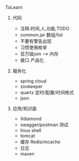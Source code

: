 ToLearn

1. 代码

	- 注释:时间,人,功能,TODO
	- common.jar 数组/list
	- 不要有警告出现
	- 习惯使用枚举
	- 百万级join --> 内存
	- 接口 产品化


2. 服务化

	- spring cloud
	- zookeeper
	- quartz 定时/配置/时间格式
	- json


3. 应用/知识面

	- Xdiamond
	- swagger/postman 测试
	- linux shell
	- tomcat
	- 缓存 Redis/mcache
	- 日志
	- maven

